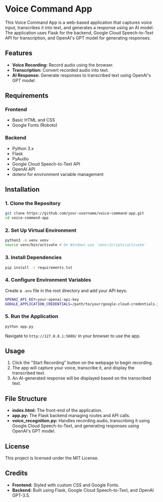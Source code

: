 # Voice Command App

This Voice Command App is a web-based application that captures voice input, transcribes it into text, and generates a response using an AI model. The application uses Flask for the backend, Google Cloud Speech-to-Text API for transcription, and OpenAI's GPT model for generating responses.

## Features

- **Voice Recording:** Record audio using the browser.
- **Transcription:** Convert recorded audio into text.
- **AI Response:** Generate responses to transcribed text using OpenAI's GPT model.

## Requirements

### Frontend

- Basic HTML and CSS
- Google Fonts (Roboto)

### Backend

- Python 3.x
- Flask
- PyAudio
- Google Cloud Speech-to-Text API
- OpenAI API
- dotenv for environment variable management

## Installation

### 1. Clone the Repository
```bash
git clone https://github.com/your-username/voice-command-app.git
cd voice-command-app
```

### 2. Set Up Virtual Environment
```bash
python3 -m venv venv
source venv/bin/activate # On Windows use `venv\Scripts\activate`
```

### 3. Install Dependencies
```bash
pip install -r requirements.txt
```

### 4. Configure Environment Variables
Create a `.env` file in the root directory and add your API keys:

```bash
OPENAI_API_KEY=your-openai-api-key
GOOGLE_APPLICATION_CREDENTIALS=/path/to/your/google-cloud-credentials.json
```

### 5. Run the Application
```bash
python app.py
```

Navigate to `http://127.0.0.1:5000/` in your browser to use the app.

## Usage

1. Click the "Start Recording" button on the webpage to begin recording.
2. The app will capture your voice, transcribe it, and display the transcribed text.
3. An AI-generated response will be displayed based on the transcribed text.

## File Structure

- **index.html:** The front-end of the application.
- **app.py:** The Flask backend managing routes and API calls.
- **voice_recognition.py:** Handles recording audio, transcribing it using Google Cloud Speech-to-Text, and generating responses using OpenAI's GPT model.

## License

This project is licensed under the MIT License.

## Credits

- **Frontend:** Styled with custom CSS and Google Fonts.
- **Backend:** Built using Flask, Google Cloud Speech-to-Text, and OpenAI GPT-3.5.
